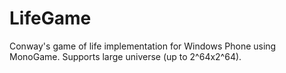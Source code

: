 LifeGame
========

Conway's game of life implementation for Windows Phone using MonoGame. Supports large universe (up to 2^64x2^64).
